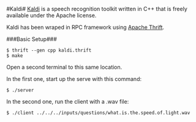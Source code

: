 #Kaldi#
[Kaldi](http://kaldi.sourceforge.net/) is a speech recognition toolkit written in C++ that is freely available under the Apache license. 

Kaldi has been wraped in RPC framework using [Apache Thrift](http://thrift.apache.org/). 

###Basic Setup###

```
$ thrift --gen cpp kaldi.thrift
$ make 
```

Open a second terminal to this same location.

In the first one, start up the serve with this command:

`$ ./server`

In the second one, run the client with a .wav file:

`$ ./client ../../../inputs/questions/what.is.the.speed.of.light.wav`
